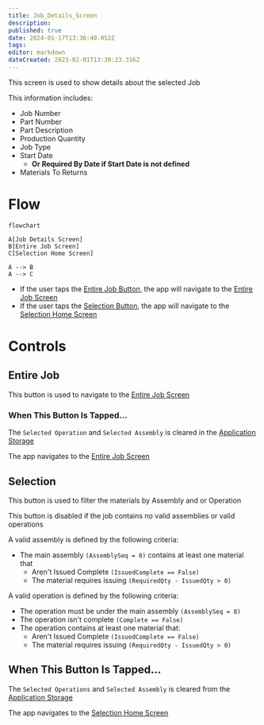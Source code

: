 ```yaml
---
title: Job_Details_Screen
description: 
published: true
date: 2024-01-17T13:36:40.052Z
tags: 
editor: markdown
dateCreated: 2023-02-01T13:30:23.316Z
---
```


This screen is used to show details about the selected Job

This information includes:
- Job Number
- Part Number
- Part Description
- Production Quantity
- Job Type
- Start Date
	- **Or Required By Date if Start Date is not defined**
- Materials To Returns

# Flow
```mermaid
flowchart

A[Job Details Screen]
B[Entire Job Screen]
C[Selection Home Screen]

A --> B
A --> C
```
- If the user taps the [Entire Job Button](#entire-job), the app will navigate to the [Entire Job Screen](./Entire_Job_Screen.md)
- If the user taps the [Selection Button](#selection), the app will navigate to the [Selection Home Screen](./Selection_Home_Screen.md)

# Controls
## Entire Job
This button is used to navigate to the [Entire Job Screen](./Entire_Job_Screen.md)

### When This Button Is Tapped...
The `Selected Operation` and `Selected Assembly` is cleared in the [Application Storage](../../../Application_Storage.md)

The app navigates to the [Entire Job Screen](./Entire_Job_Screen.md)


## Selection
This button is used to filter the materials by Assembly and or Operation

This button is disabled if the job contains no valid assemblies or valid operations

A valid assembly is defined by the following criteria:
- The main assembly `(AssemblySeq = 0)` contains at least one material that
	- Aren't Issued Complete `(IssuedComplete == False)`
	- The material requires issuing `(RequiredQty - IssuedQty > 0)`

A valid operation is defined by the following criteria:
- The operation must be under the main assembly `(AssemblySeq = 0)`
- The operation isn't complete `(Complete == False)`
- The operation contains at least one material that:
	- Aren't Issued Complete `(IssuedComplete == False)`
	- The material requires issuing `(RequiredQty - IssuedQty > 0)`

## When This Button Is Tapped...
The `Selected Operations` and `Selected Assembly` is cleared from the [Application Storage](../../../Application_Storage.md)

The app navigates to the [Selection Home Screen](./Selection_Home_Screen.md)

